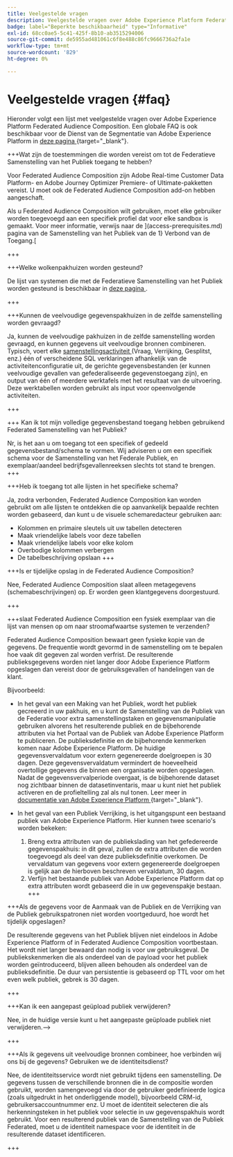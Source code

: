 ```yaml
---
title: Veelgestelde vragen
description: Veelgestelde vragen over Adobe Experience Platform Federated Audience Composition
badge: label="Beperkte beschikbaarheid" type="Informative"
exl-id: 68cc0ae5-5c41-425f-8b10-ab3515294006
source-git-commit: de5955ad481061c6f8e488c86fc9666736a2fa1e
workflow-type: tm+mt
source-wordcount: '829'
ht-degree: 0%

---
```


# Veelgestelde vragen {#faq}

Hieronder volgt een lijst met veelgestelde vragen over Adobe Experience Platform Federated Audience Composition. Een globale FAQ is ook beschikbaar voor de Dienst van de Segmentatie van Adobe Experience Platform in [ deze pagina ](https://experienceleague.adobe.com/en/docs/experience-platform/segmentation/faq) {target="_blank"}.


+++Wat zijn de toestemmingen die worden vereist om tot de Federatieve Samenstelling van het Publiek toegang te hebben?

Voor Federated Audience Composition zijn Adobe Real-time Customer Data Platform- en Adobe Journey Optimizer Premiere- of Ultimate-pakketten vereist. U moet ook de Federated Audience Composition add-on hebben aangeschaft.

Als u Federated Audience Composition wilt gebruiken, moet elke gebruiker worden toegevoegd aan een specifiek profiel dat voor elke sandbox is gemaakt. Voor meer informatie, verwijs naar de ](access-prerequisites.md) pagina van de Samenstelling van het Publiek van de 1} Verbond van de Toegang.[

+++

+++Welke wolkenpakhuizen worden gesteund?

De lijst van systemen die met de Federatieve Samenstelling van het Publiek worden gesteund is beschikbaar in [ deze pagina ](../start/access-prerequisites.md#supported-systems).

+++


+++Kunnen de veelvoudige gegevenspakhuizen in de zelfde samenstelling worden gevraagd?

Ja, kunnen de veelvoudige pakhuizen in de zelfde samenstelling worden gevraagd, en kunnen gegevens uit veelvoudige bronnen combineren.  Typisch, voert elke [ samenstellingsactiviteit ](../compositions/orchestrate-activities.md) (Vraag, Verrijking, Gesplitst, enz.) één of verscheidene SQL verklaringen afhankelijk van de activiteitenconfiguratie uit, de gerichte gegevensbestanden (er kunnen veelvoudige gevallen van gefederaliseerde gegevenstoegang zijn), en output van één of meerdere werktafels met het resultaat van de uitvoering. Deze werktabellen worden gebruikt als input voor opeenvolgende activiteiten.

+++

+++ Kan ik tot mijn volledige gegevensbestand toegang hebben gebruikend Federated Samenstelling van het Publiek?

Nr, is het aan u om toegang tot een specifiek of gedeeld gegevensbestand/schema te vormen. Wij adviseren u om een specifiek schema voor de Samenstelling van het Federale Publiek, en exemplaar/aandeel bedrijfsgevallenreeksen slechts tot stand te brengen.
+++

+++Heb ik toegang tot alle lijsten in het specifieke schema?

Ja, zodra verbonden, Federated Audience Composition kan worden gebruikt om alle lijsten te ontdekken die op aanvankelijk bepaalde rechten worden gebaseerd, dan kunt u de visuele schemaredacteur gebruiken aan:

* Kolommen en primaire sleutels uit uw tabellen detecteren
* Maak vriendelijke labels voor deze tabellen
* Maak vriendelijke labels voor elke kolom
* Overbodige kolommen verbergen
* De tabelbeschrijving opslaan
+++

+++Is er tijdelijke opslag in de Federated Audience Composition?

Nee, Federated Audience Composition slaat alleen metagegevens (schemabeschrijvingen) op. Er worden geen klantgegevens doorgestuurd. <!--The Audience export flow is done directly from Adobe Experience Platform Audience Portal (via [Destination](../connections/destinations.md)) to the customer database. The creation and update flow is done directly from your data warehouse database to Adobe Experience Platform Audience Portal.-->

+++

+++slaat Federated Audience Composition een fysiek exemplaar van die lijst van mensen op om naar stroomafwaartse systemen te verzenden?

Federated Audience Composition bewaart geen fysieke kopie van de gegevens. De frequentie wordt gevormd in de samenstelling om te bepalen hoe vaak dit gegeven zal worden verfrist. De resulterende publieksgegevens worden niet langer door Adobe Experience Platform opgeslagen dan vereist door de gebruiksgevallen of handelingen van de klant.

Bijvoorbeeld:

* In het geval van een Making van het Publiek, wordt het publiek gecreeerd in uw pakhuis, en u kunt de Samenstelling van de Publiek van de Federatie voor extra samenstellingstaken en gegevensmanipulatie gebruiken alvorens het resulterende publiek en de bijbehorende attributen via het Portaal van de Publiek van Adobe Experience Platform te publiceren. De publieksdefinitie en de bijbehorende kenmerken komen naar Adobe Experience Platform.
De huidige gegevensvervaldatum voor extern gegenereerde doelgroepen is 30 dagen. Deze gegevensvervaldatum vermindert de hoeveelheid overtollige gegevens die binnen een organisatie worden opgeslagen. Nadat de gegevensvervalperiode overgaat, is de bijbehorende dataset nog zichtbaar binnen de datasetinventaris, maar u kunt niet het publiek activeren en de profieltelling zal als nul tonen. Leer meer in [ documentatie van Adobe Experience Platform ](https://experienceleague.adobe.com/en/docs/experience-platform/segmentation/faq#how-long-do-externally-generated-audiences-last-for) {target="_blank"}.

* In het geval van een Publiek Verrijking, is het uitgangspunt een bestaand publiek van Adobe Experience Platform. Hier kunnen twee scenario&#39;s worden bekeken:
   1. Breng extra attributen van de publiekslading van het gefedereerde gegevenspakhuis: in dit geval, zullen de extra attributen die worden toegevoegd als deel van deze publieksdefinitie overkomen. De vervaldatum van gegevens voor extern gegenereerde doelgroepen is gelijk aan de hierboven beschreven vervaldatum, 30 dagen.
   1. Verfijn het bestaande publiek van Adobe Experience Platform dat op extra attributen wordt gebaseerd die in uw gegevenspakje bestaan. <!--For example, you have an audience of customers who have shown interest in a particular product on the website for the last two months. You now want to take this audience and further segment it using Federated Audience Composition to only include customers who have a high credit score. The credit score is deemed sensitive and individual credit score data points are not copied over from the data warehouse.-->
+++

+++Als de gegevens voor de Aanmaak van de Publiek en de Verrijking van de Publiek gebruikspatronen niet worden voortgeduurd, hoe wordt het tijdelijk opgeslagen?

De resulterende gegevens van het Publiek blijven niet eindeloos in Adobe Experience Platform of in Federated Audience Composition voortbestaan. Het wordt niet langer bewaard dan nodig is voor uw gebruiksgeval. De publiekskenmerken die als onderdeel van de payload voor het publiek worden geïntroduceerd, blijven alleen behouden als onderdeel van de publieksdefinitie. De duur van persistentie is gebaseerd op TTL voor om het even welk publiek, gebrek is 30 dagen.

+++

+++Kan ik een aangepast geüpload publiek verwijderen?

Nee, in de huidige versie kunt u het aangepaste geüploade publiek niet verwijderen.—>

+++

+++Als ik gegevens uit veelvoudige bronnen combineer, hoe verbinden wij ons bij de gegevens? Gebruiken we de identiteitsdienst?

Nee, de identiteitsservice wordt niet gebruikt tijdens een samenstelling. De gegevens tussen de verschillende bronnen die in de compositie worden gebruikt, worden samengevoegd via door de gebruiker gedefinieerde logica (zoals uitgedrukt in het onderliggende model), bijvoorbeeld CRM-id, gebruikersaccountnummer enz. U moet de identiteit selecteren die als herkenningsteken in het publiek voor selectie in uw gegevenspakhuis wordt gebruikt. Voor een resulterend publiek van de Samenstelling van de Publiek Federated, moet u de identiteit namespace voor de identiteit in de resulterende dataset identificeren.

+++
